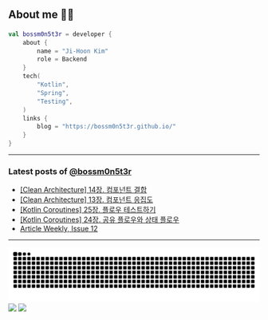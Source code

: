 ## About me 🧑‍💻

```kotlin
val bossm0n5t3r = developer {
    about {
        name = "Ji-Hoon Kim"
        role = Backend
    }
    tech(
        "Kotlin",
        "Spring",
        "Testing",
    )
    links {
        blog = "https://bossm0n5t3r.github.io/"
    }
}
```

---

### Latest posts of [@bossm0n5t3r](https://github.com/bossm0n5t3r)

<!-- BLOG-POST-LIST:START -->
- [[Clean Architecture] 14장. 컴포넌트 결합](https://bossm0n5t3r.github.io/books/clean-architecture-chapter14/)
- [[Clean Architecture] 13장. 컴포넌트 응집도](https://bossm0n5t3r.github.io/books/clean-architecture-chapter13/)
- [[Kotlin Coroutines] 25장. 플로우 테스트하기](https://bossm0n5t3r.github.io/books/kotlin-coroutines-chapter25/)
- [[Kotlin Coroutines] 24장. 공유 플로우와 상태 플로우](https://bossm0n5t3r.github.io/books/kotlin-coroutines-chapter24/)
- [Article Weekly, Issue 12](https://bossm0n5t3r.github.io/posts/article-weekly-12/)
<!-- BLOG-POST-LIST:END -->

---

![](https://raw.githubusercontent.com/bossm0n5t3r/bossm0n5t3r/output/github-snake.svg)
![](https://streak-stats.demolab.com?user=bossm0n5t3r)
![](https://projecteuler.net/profile/bossm0n5t3r.png)

